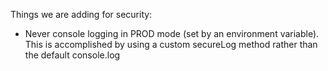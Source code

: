 Things we are adding for security:

- Never console logging in PROD mode (set by an environment variable). This is accomplished by using a custom secureLog method rather than the default console.log